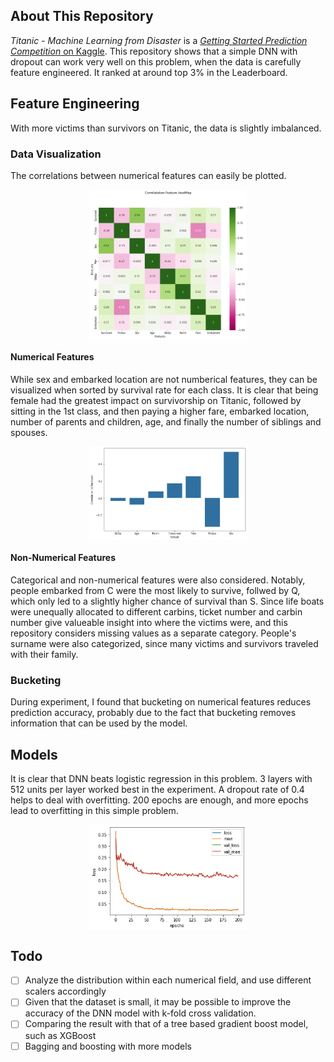 ## About This Repository
*Titanic - Machine Learning from Disaster* is a [*Getting Started Prediction Competition* on Kaggle](https://www.kaggle.com/competitions/titanic/). This repository shows that a simple DNN with dropout can work very well on this problem, when the data is carefully feature engineered. It ranked at around top 3% in the Leaderboard.

## Feature Engineering
With more victims than survivors on Titanic, the data is slightly imbalanced. 

### Data Visualization
The correlations between numerical features can easily be plotted. 
<p align="center">
	<img align="center" width="50%" src="zzImages_README/Correlation Feature Heatmap.png"/>
</p>

#### Numerical Features
While sex and embarked location are not numberical features, they can be visualized when sorted by survival rate for each class. It is clear that being female had the greatest impact on survivorship on Titanic, followed by sitting in the 1st class, and then paying a higher fare, embarked location, number of parents and children, age, and finally the number of siblings and spouses.
<p align="center">
	<img align="center" width="50%" src="zzImages_README/Correlation to Survived.png"/>
</p>

#### Non-Numerical Features
Categorical and non-numerical features were also considered. Notably, people embarked from C were the most likely to survive, follwed by Q, which only led to a slightly higher chance of survival than S. Since life boats were unequally allocated to different carbins, ticket number and carbin number give valueable insight into where the victims were, and this repository considers missing values as a separate category. People's surname were also categorized, since many victims and survivors traveled with their family.

### Bucketing
During experiment, I found that bucketing on numerical features reduces prediction accuracy, probably due to the fact that bucketing removes information that can be used by the model.


## Models
It is clear that DNN beats logistic regression in this problem. 3 layers with 512 units per layer worked best in the experiment. A dropout rate of 0.4 helps to deal with overfitting. 200 epochs are enough, and more epochs lead to overfitting in this simple problem. 
<p align="center">
	<img align="center" width="50%" src="zzImages_README/DNN plot history.png"/>
</p>

## Todo
- [ ] Analyze the distribution within each numerical field, and use different scalers accordingly  
- [ ] Given that the dataset is small, it may be possible to improve the accuracy of the DNN model with k-fold cross validation.
- [ ] Comparing the result with that of a tree based gradient boost model, such as XGBoost
- [ ] Bagging and boosting with more models
